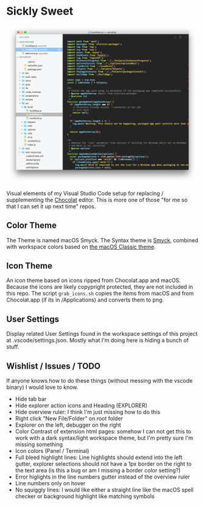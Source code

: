 # Sickly Sweet

![](screenshot.png)

Visual elements of my Visual Studio Code setup for replacing / supplementing the [Chocolat](https://chocolatapp.com) editor. This is more one of those "for me so that I can set it up next time" repos.

## Color Theme

The Theme is named macOS Smyck. The Syntax theme is [Smyck](http://color.smyck.org), combined with workspace colors based on [the macOS Classic theme](https://marketplace.visualstudio.com/items?itemName=nkjoep.mac-classic-theme).
 
## Icon Theme

An icon theme based on icons ripped from Chocolat.app and macOS. Because the icons are likely copypright protected, they are not included in this repo. The script `grab_icons.sh` copies the items from macOS and from Chocolat.app (if its in /Applications) and converts them to png.

## User Settings

Display related User Settings found in the workspace settings of this project at .vscode/settings.json. Mostly what I'm doing here is hiding a bunch of stuff.

## Wishlist / Issues / TODO

If anyone knows how to do these things (without messing with the vscode binary) I would love to know.

- Hide tab bar
- Hide explorer action icons and Heading (EXPLORER)
- Hide overview ruler: I think I'm just missing how to do this
- Right click "New File/Folder" on root folder
- Explorer on the left, debugger on the right
- Color Contrast of extension html pages: somehow I can not get this to work with a dark syntax/light workspace theme, but I'm pretty sure I'm missing something
- Icon colors (Panel / Terminal)
- Full bleed highlight lines: Line highlights should extend into the left gutter, explorer selections should not have a 1px border on the right to the text area (is this a bug or am I missing a border color setting?)
- Error higlights in the line numbers gutter instead of the overview ruler
- Line numbers only on hover
- No squiggly lines: I would like either a straight line like the macOS spell checker or background highlight like matching symbols